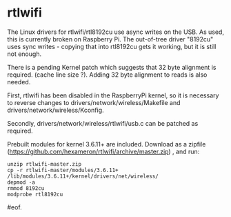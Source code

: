 rtlwifi
=======

The Linux drivers for rtlwifi/rtl8192cu use async writes on the USB.
As used, this is currently broken on Raspberry Pi. The out-of-tree
driver "8192cu" uses sync writes - copying that into rtl8192cu gets
it working, but it is still not enough.

There is a pending Kernel patch which suggests that 32 byte alignment is required.
(cache line size ?). Adding 32 byte alignment to reads is also needed.

First, rtlwifi has been disabled in the RaspberryPi kernel, so it is
necessary to reverse changes to drivers/network/wireless/Makefile and
drivers/network/wireless/Kconfig.

Secondly, drivers/network/wireless/rtlwifi/usb.c can be patched as
required.

Prebuilt modules for kernel 3.6.11+ are included. Download as a zipfile
(https://github.com/hexameron/rtlwifi/archive/master.zip) , and run:

```
unzip rtlwifi-master.zip
cp -r rtlwifi-master/modules/3.6.11+ /lib/modules/3.6.11+/kernel/drivers/net/wireless/
depmod -a
rmmod 8192cu
modprobe rtl8192cu
```

#eof.
